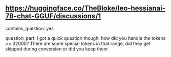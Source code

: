 ## https://huggingface.co/TheBloke/leo-hessianai-7B-chat-GGUF/discussions/1

contains_question: yes

question_part: I got a quick question though: how did you handle the tokens >= 32000? There are some special tokens in that range, did they get skipped during conversion or did you keep them